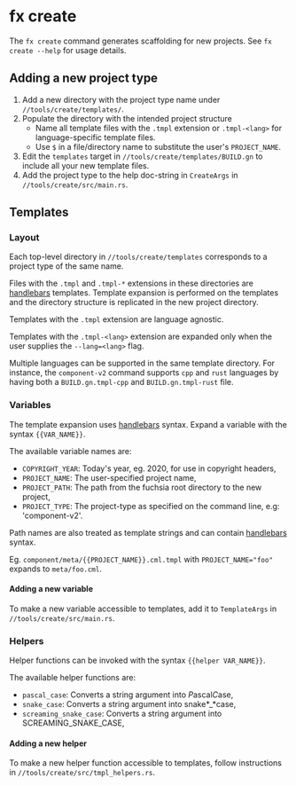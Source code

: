 # fx create

The `fx create` command generates scaffolding for new projects. See `fx create --help` for
usage details.

## Adding a new project type

1. Add a new directory with the project type name under `//tools/create/templates/`.
2. Populate the directory with the intended project structure
    * Name all template files with the `.tmpl` extension or `.tmpl-<lang>` for
      language-specific template files.
    * Use `$` in a file/directory name to substitute the user's `PROJECT_NAME`.
3. Edit the `templates` target in `//tools/create/templates/BUILD.gn` to include all your new
   template files.
4. Add the project type to the help doc-string in `CreateArgs` in `//tools/create/src/main.rs`.

## Templates

### Layout

Each top-level directory in `//tools/create/templates` corresponds to a project type
of the same name.

Files with the `.tmpl` and `.tmpl-*` extensions in these directories are [handlebars] templates.
Template expansion is performed on the templates and the directory structure is replicated in
the new project directory.

Templates with the `.tmpl` extension are language agnostic.

Templates with the `.tmpl-<lang>` extension are expanded only when the user supplies the
`--lang=<lang>` flag.

Multiple languages can be supported in the same template directory. For instance, the
`component-v2` command supports `cpp` and `rust` languages by having both a `BUILD.gn.tmpl-cpp`
and `BUILD.gn.tmpl-rust` file.

### Variables

The template expansion uses [handlebars] syntax. Expand a variable with the syntax `{{VAR_NAME}}`.

The available variable names are:

* `COPYRIGHT_YEAR`: Today's year, eg. 2020, for use in copyright headers,
* `PROJECT_NAME`: The user-specified project name,
* `PROJECT_PATH`: The path from the fuchsia root directory to the new project,
* `PROJECT_TYPE`: The project-type as specified on the command line, e.g: 'component-v2'.

Path names are also treated as template strings and can contain [handlebars] syntax.

Eg. `component/meta/{{PROJECT_NAME}}.cml.tmpl` with `PROJECT_NAME="foo"` expands to `meta/foo.cml`.

#### Adding a new variable

To make a new variable accessible to templates, add it to `TemplateArgs` in
`//tools/create/src/main.rs`.

### Helpers

Helper functions can be invoked with the syntax `{{helper VAR_NAME}}`.

The available helper functions are:

* `pascal_case`: Converts a string argument into *P*ascal*C*ase,
* `snake_case`: Converts a string argument into snake*_*case,
* `screaming_snake_case`: Converts a string argument into SCREAMING_SNAKE_CASE,

#### Adding a new helper

To make a new helper function accessible to templates, follow instructions in
`//tools/create/src/tmpl_helpers.rs`.

[handlebars]: https://docs.rs/handlebars
